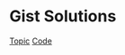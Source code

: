 # Gist Solutions
[Topic](https://gist.github.com/URVESH1121/a4b2c9df283b246d73320b3d15621e2d)
[Code](https://gist.github.com/URVESH1121/3a0be16ffd68ffa74521b6c224754f18)
